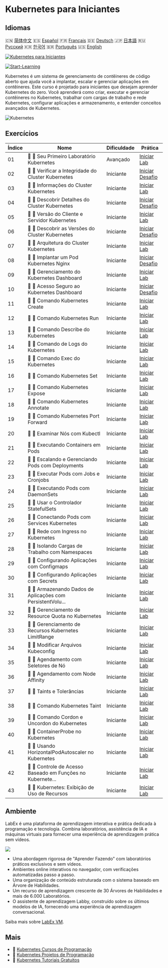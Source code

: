 # Kubernetes para Iniciantes

## Idiomas

🇨🇳 [简体中文](README_zh.md) 🇪🇸 [Español](README_es.md) 🇫🇷 [Français](README_fr.md) 🇩🇪 [Deutsch](README_de.md) 🇯🇵 [日本語](README_ja.md) 🇷🇺 [Русский](README_ru.md) 🇰🇷 [한국어](README_ko.md) 🇧🇷 [Português](README_pt.md) 🇺🇸 [English](README.md) 

[![Kubernetes para Iniciantes](https://cover-creator.labex.io/kubernetes-for-noobs.png?lang=pt)](https://labex.io/pt/courses/kubernetes-for-noobs)

[![Start-Learning](https://img.shields.io/badge/Start-Learning-whitesmoke?style=for-the-badge)](https://labex.io/pt/courses/kubernetes-for-noobs)

Kubernetes é um sistema de gerenciamento de contêineres de código aberto que ajuda você a implantar, escalar e gerenciar aplicações em contêineres. Este curso é projetado para iniciantes que desejam aprender Kubernetes do zero. Você aprenderá como criar, executar e gerenciar contêineres no Kubernetes, trabalhar com cargas de trabalho e rede Kubernetes, configurar aplicações e armazenamento, e entender conceitos avançados de Kubernetes.

![Kubernetes](https://img.shields.io/badge/Kubernetes-whitesmoke?style=for-the-badge&logo=kubernetes)


## Exercícios

|   Índice | Nome                                                        | Dificuldade   | Prática                                                                                                                                 |
|----------|-------------------------------------------------------------|---------------|-----------------------------------------------------------------------------------------------------------------------------------------|
|       01 | 📖 🔵 Seu Primeiro Laboratório Kubernetes                   | Avançado      | <a target='_blank' href='https://labex.io/pt/tutorials/kubernetes-your-first-kubernetes-lab-391133'>Iniciar Lab</a>                     |
|       02 | 🎯 🔵 Verificar a Integridade do Cluster Kubernetes         | Iniciante     | <a target='_blank' href='https://labex.io/pt/tutorials/kubernetes-verify-kubernetes-cluster-health-433779'>Iniciar Desafio</a>          |
|       03 | 📖 🔵 Informações do Cluster Kubernetes                     | Iniciante     | <a target='_blank' href='https://labex.io/pt/tutorials/kubernetes-kubernetes-cluster-information-8426'>Iniciar Lab</a>                  |
|       04 | 🎯 🔵 Descobrir Detalhes do Cluster Kubernetes              | Iniciante     | <a target='_blank' href='https://labex.io/pt/tutorials/kubernetes-discover-kubernetes-cluster-details-433893'>Iniciar Desafio</a>       |
|       05 | 📖 🔵 Versão do Cliente e Servidor Kubernetes               | Iniciante     | <a target='_blank' href='https://labex.io/pt/tutorials/kubernetes-kubernetes-client-and-server-version-9197'>Iniciar Lab</a>            |
|       06 | 🎯 🔵 Descobrir as Versões do Cluster Kubernetes            | Iniciante     | <a target='_blank' href='https://labex.io/pt/tutorials/kubernetes-discover-kubernetes-cluster-versions-434105'>Iniciar Desafio</a>      |
|       07 | 📖 🔵 Arquitetura do Cluster Kubernetes                     | Iniciante     | <a target='_blank' href='https://labex.io/pt/tutorials/kubernetes-kubernetes-cluster-architecture-8450'>Iniciar Lab</a>                 |
|       08 | 🎯 🔵 Implantar um Pod Kubernetes Nginx                     | Iniciante     | <a target='_blank' href='https://labex.io/pt/tutorials/kubernetes-deploy-a-kubernetes-nginx-pod-433745'>Iniciar Desafio</a>             |
|       09 | 📖 🔵 Gerenciamento do Kubernetes Dashboard                 | Iniciante     | <a target='_blank' href='https://labex.io/pt/tutorials/kubernetes-kubernetes-dashboard-management-15042'>Iniciar Lab</a>                |
|       10 | 🎯 🔵 Acesso Seguro ao Kubernetes Dashboard                 | Iniciante     | <a target='_blank' href='https://labex.io/pt/tutorials/kubernetes-secure-kubernetes-dashboard-access-434106'>Iniciar Desafio</a>        |
|       11 | 📖 🔵 Comando Kubernetes Create                             | Iniciante     | <a target='_blank' href='https://labex.io/pt/tutorials/kubernetes-kubernetes-create-command-8506'>Iniciar Lab</a>                       |
|       12 | 📖 🔵 Comando Kubernetes Run                                | Iniciante     | <a target='_blank' href='https://labex.io/pt/tutorials/kubernetes-kubernetes-run-command-8456'>Iniciar Lab</a>                          |
|       13 | 📖 🔵 Comando Describe do Kubernetes                        | Iniciante     | <a target='_blank' href='https://labex.io/pt/tutorials/kubernetes-kubernetes-describe-command-8101'>Iniciar Lab</a>                     |
|       14 | 📖 🔵 Comando de Logs do Kubernetes                         | Iniciante     | <a target='_blank' href='https://labex.io/pt/tutorials/kubernetes-kubernetes-logs-command-8099'>Iniciar Lab</a>                         |
|       15 | 📖 🔵 Comando Exec do Kubernetes                            | Iniciante     | <a target='_blank' href='https://labex.io/pt/tutorials/kubernetes-kubernetes-exec-command-8502'>Iniciar Lab</a>                         |
|       16 | 📖 🔵 Comando Kubernetes Set                                | Iniciante     | <a target='_blank' href='https://labex.io/pt/tutorials/kubernetes-kubernetes-set-command-8424'>Iniciar Lab</a>                          |
|       17 | 📖 🔵 Comando Kubernetes Expose                             | Iniciante     | <a target='_blank' href='https://labex.io/pt/tutorials/kubernetes-kubernetes-expose-command-8452'>Iniciar Lab</a>                       |
|       18 | 📖 🔵 Comando Kubernetes Annotate                           | Iniciante     | <a target='_blank' href='https://labex.io/pt/tutorials/kubernetes-kubernetes-annotate-command-9679'>Iniciar Lab</a>                     |
|       19 | 📖 🔵 Comando Kubernetes Port Forward                       | Iniciante     | <a target='_blank' href='https://labex.io/pt/tutorials/kubernetes-kubernetes-port-forward-command-18494'>Iniciar Lab</a>                |
|       20 | 📖 🔵 Examinar Nós com Kubectl                              | Iniciante     | <a target='_blank' href='https://labex.io/pt/tutorials/kubernetes-examine-nodes-with-kubectl-9790'>Iniciar Lab</a>                      |
|       21 | 📖 🔵 Executando Containers em Pods                         | Iniciante     | <a target='_blank' href='https://labex.io/pt/tutorials/kubernetes-running-containers-in-pods-14998'>Iniciar Lab</a>                     |
|       22 | 📖 🔵 Escalando e Gerenciando Pods com Deployments          | Iniciante     | <a target='_blank' href='https://labex.io/pt/tutorials/kubernetes-scaling-and-managing-pods-with-deployments-9675'>Iniciar Lab</a>      |
|       23 | 📖 🔵 Executar Pods com Jobs e Cronjobs                     | Iniciante     | <a target='_blank' href='https://labex.io/pt/tutorials/kubernetes-run-pods-with-jobs-and-cronjobs-11300'>Iniciar Lab</a>                |
|       24 | 📖 🔵 Executando Pods com DaemonSets                        | Iniciante     | <a target='_blank' href='https://labex.io/pt/tutorials/kubernetes-running-pod-with-daemonsets-8454'>Iniciar Lab</a>                     |
|       25 | 📖 🔵 Usar o Controlador StatefulSets                       | Iniciante     | <a target='_blank' href='https://labex.io/pt/tutorials/kubernetes-use-statefulsets-controller-9205'>Iniciar Lab</a>                     |
|       26 | 📖 🔵 Conectando Pods com Services Kubernetes               | Iniciante     | <a target='_blank' href='https://labex.io/pt/tutorials/kubernetes-connecting-pods-with-kubernetes-services-15815'>Iniciar Lab</a>       |
|       27 | 📖 🔵 Rede com Ingress no Kubernetes                        | Iniciante     | <a target='_blank' href='https://labex.io/pt/tutorials/kubernetes-networking-with-ingress-on-kubernetes-9681'>Iniciar Lab</a>           |
|       28 | 📖 🔵 Isolando Cargas de Trabalho com Namespaces            | Iniciante     | <a target='_blank' href='https://labex.io/pt/tutorials/kubernetes-isolating-workloads-with-namespaces-9199'>Iniciar Lab</a>             |
|       29 | 📖 🔵 Configurando Aplicações com Configmaps                | Iniciante     | <a target='_blank' href='https://labex.io/pt/tutorials/kubernetes-configuring-apps-with-configmaps-9689'>Iniciar Lab</a>                |
|       30 | 📖 🔵 Configurando Aplicações com Secrets                   | Iniciante     | <a target='_blank' href='https://labex.io/pt/tutorials/kubernetes-configuring-apps-with-secrets-8448'>Iniciar Lab</a>                   |
|       31 | 📖 🔵 Armazenando Dados de Aplicações com PersistentVolu... | Iniciante     | <a target='_blank' href='https://labex.io/pt/tutorials/kubernetes-storing-application-data-with-persistentvolumes-9685'>Iniciar Lab</a> |
|       32 | 📖 🔵 Gerenciamento de Resource Quota no Kubernetes         | Iniciante     | <a target='_blank' href='https://labex.io/pt/tutorials/kubernetes-kubernetes-resource-quota-management-15823'>Iniciar Lab</a>           |
|       33 | 📖 🔵 Gerenciamento de Recursos Kubernetes LimitRange       | Iniciante     | <a target='_blank' href='https://labex.io/pt/tutorials/kubernetes-kubernetes-limitrange-resource-management-15819'>Iniciar Lab</a>      |
|       34 | 📖 🔵 Modificar Arquivos Kubeconfig                         | Iniciante     | <a target='_blank' href='https://labex.io/pt/tutorials/kubernetes-modify-kubeconfig-files-11297'>Iniciar Lab</a>                        |
|       35 | 📖 🔵 Agendamento com Seletores de Nó                       | Iniciante     | <a target='_blank' href='https://labex.io/pt/tutorials/kubernetes-scheduing-with-node-selectors-15001'>Iniciar Lab</a>                  |
|       36 | 📖 🔵 Agendamento com Node Affinity                         | Iniciante     | <a target='_blank' href='https://labex.io/pt/tutorials/kubernetes-scheduing-with-node-affinity-18468'>Iniciar Lab</a>                   |
|       37 | 📖 🔵 Taints e Tolerâncias                                  | Iniciante     | <a target='_blank' href='https://labex.io/pt/tutorials/kubernetes-taints-and-tolerations-34029'>Iniciar Lab</a>                         |
|       38 | 📖 🔵 Comando Kubernetes Taint                              | Iniciante     | <a target='_blank' href='https://labex.io/pt/tutorials/kubernetes-kubernetes-taint-command-9195'>Iniciar Lab</a>                        |
|       39 | 📖 🔵 Comando Cordon e Uncordon do Kubernetes               | Iniciante     | <a target='_blank' href='https://labex.io/pt/tutorials/kubernetes-kubernetes-cordon-and-uncordon-command-9664'>Iniciar Lab</a>          |
|       40 | 📖 🔵 ContainerProbe no Kubernetes                          | Iniciante     | <a target='_blank' href='https://labex.io/pt/tutorials/kubernetes-containerprobe-in-kubernetes-12263'>Iniciar Lab</a>                   |
|       41 | 📖 🔵 Usando HorizontalPodAutoscaler no Kubernetes          | Iniciante     | <a target='_blank' href='https://labex.io/pt/tutorials/kubernetes-using-horizontalpodautoscaler-in-kubernetes-34031'>Iniciar Lab</a>    |
|       42 | 📖 🔵 Controle de Acesso Baseado em Funções no Kubernete... | Iniciante     | <a target='_blank' href='https://labex.io/pt/tutorials/kubernetes-role-based-access-control-on-kubernetes-9203'>Iniciar Lab</a>         |
|       43 | 📖 🔵 Kubernetes: Exibição de Uso de Recursos               | Iniciante     | <a target='_blank' href='https://labex.io/pt/tutorials/kubernetes-kubernetes-display-resource-usage-11358'>Iniciar Lab</a>              |

## Ambiente

LabEx é uma plataforma de aprendizagem interativa e prática dedicada à programação e tecnologia. Combina laboratórios, assistência de IA e máquinas virtuais para fornecer uma experiência de aprendizagem prática sem vídeos.

![](https://tutorial-screenshot.getvm.io/images/vm-1725247253.png)

- Uma abordagem rigorosa de "Aprender Fazendo" com laboratórios práticos exclusivos e sem vídeos.
- Ambientes online interativos no navegador, com verificações automatizadas passo a passo.
- Uma organização de conteúdo estruturada com o sistema baseado em Árvore de Habilidades.
- Um recurso de aprendizagem crescente de 30 Árvores de Habilidades e mais de 6.000 Laboratórios.
- O assistente de aprendizagem Labby, construído sobre os últimos modelos de IA, fornecendo uma experiência de aprendizagem conversacional.

Saiba mais sobre [LabEx VM](https://support.labex.io/using-labex/virtual-machine).

## Mais

- 🔗 [Kubernetes Cursos de Programação](https://github.com/labex-labs/awesome-programming-courses)
- 🔗 [Kubernetes Projetos de Programação](https://github.com/labex-labs/awesome-programming-projects)
- 🔗 [Kubernetes Tutoriais Gratuitos](https://github.com/labex-labs/kubernetes-free-tutorials)

